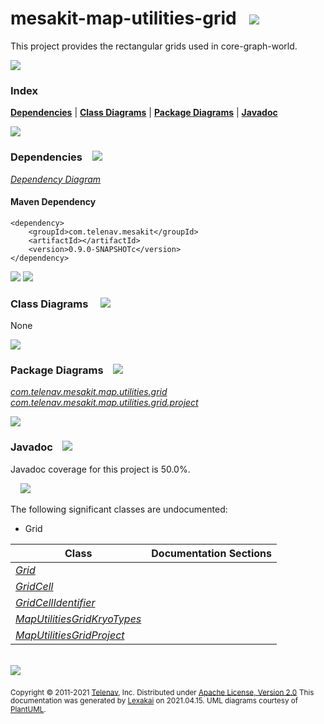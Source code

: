 # mesakit-map-utilities-grid &nbsp;&nbsp;<img src="https://www.kivakit.org/images/gears-32.png" srcset="https://www.kivakit.org/images/gears-32-2x.png 2x"/>

This project provides the rectangular grids used in core-graph-world.

<img src="https://www.kivakit.org/images/horizontal-line-512.png" srcset="https://www.kivakit.org/images/horizontal-line-512-2x.png 2x"/>

### Index



[**Dependencies**](#dependencies) | [**Class Diagrams**](#class-diagrams) | [**Package Diagrams**](#package-diagrams) | [**Javadoc**](#javadoc)

<img src="https://www.kivakit.org/images/horizontal-line-512.png" srcset="https://www.kivakit.org/images/horizontal-line-512-2x.png 2x"/>

### Dependencies <a name="dependencies"></a> &nbsp;&nbsp; <img src="https://www.kivakit.org/images/dependencies-32.png" srcset="https://www.kivakit.org/images/dependencies-32-2x.png 2x"/>

[*Dependency Diagram*](documentation/diagrams/dependencies.svg)

#### Maven Dependency

    <dependency>
        <groupId>com.telenav.mesakit</groupId>
        <artifactId></artifactId>
        <version>0.9.0-SNAPSHOTc</version>
    </dependency>

<img src="https://www.kivakit.org/images/short-horizontal-line-128.png" srcset="https://www.kivakit.org/images/horizontal-line-128-2x.png 2x"/>

[//]: # (start-user-text)



[//]: # (end-user-text)

<img src="https://www.kivakit.org/images/short-horizontal-line-128.png" srcset="https://www.kivakit.org/images/horizontal-line-128-2x.png 2x"/>

### Class Diagrams <a name="class-diagrams"></a> &nbsp; &nbsp; <img src="https://www.kivakit.org/images/diagram-32.png" srcset="https://www.kivakit.org/images/diagram-32-2x.png 2x"/>

None

<img src="https://www.kivakit.org/images/short-horizontal-line-128.png" srcset="https://www.kivakit.org/images/horizontal-line-128-2x.png 2x"/>

### Package Diagrams <a name="package-diagrams"></a> &nbsp;&nbsp; <img src="https://www.kivakit.org/images/box-32.png" srcset="https://www.kivakit.org/images/box-32-2x.png 2x"/>

[*com.telenav.mesakit.map.utilities.grid*](documentation/diagrams/com.telenav.mesakit.map.utilities.grid.svg)
[*com.telenav.mesakit.map.utilities.grid.project*](documentation/diagrams/com.telenav.mesakit.map.utilities.grid.project.svg)

<img src="https://www.kivakit.org/images/short-horizontal-line-128.png" srcset="https://www.kivakit.org/images/horizontal-line-128-2x.png 2x"/>

### Javadoc <a name="javadoc"></a> &nbsp;&nbsp; <img src="https://www.kivakit.org/images/books-32.png" srcset="https://www.kivakit.org/images/books-32-2x.png 2x"/>

Javadoc coverage for this project is 50.0%.

&nbsp; &nbsp;  <img src="https://www.kivakit.org/images/meter-50-12.png" srcset="https://www.kivakit.org/images/meter-50-12-2x.png 2x"/>

The following significant classes are undocumented:

- Grid

| Class | Documentation Sections |
|---|---|
| [*Grid*](https://telenav.github.io/mesakit-data/javadoc/mesakit.map.utilities.grid/com/telenav/mesakit/map/utilities/grid/Grid.html) |  |
| [*GridCell*](https://telenav.github.io/mesakit-data/javadoc/mesakit.map.utilities.grid/com/telenav/mesakit/map/utilities/grid/GridCell.html) |  |
| [*GridCellIdentifier*](https://telenav.github.io/mesakit-data/javadoc/mesakit.map.utilities.grid/com/telenav/mesakit/map/utilities/grid/GridCellIdentifier.html) |  |
| [*MapUtilitiesGridKryoTypes*](https://telenav.github.io/mesakit-data/javadoc/mesakit.map.utilities.grid/com/telenav/mesakit/map/utilities/grid/project/MapUtilitiesGridKryoTypes.html) |  |
| [*MapUtilitiesGridProject*](https://telenav.github.io/mesakit-data/javadoc/mesakit.map.utilities.grid/com/telenav/mesakit/map/utilities/grid/project/MapUtilitiesGridProject.html) |  |

[//]: # (start-user-text)



[//]: # (end-user-text)

<br/>

<img src="https://www.kivakit.org/images/horizontal-line-512.png" srcset="https://www.kivakit.org/images/horizontal-line-512-2x.png 2x"/>

<sub>Copyright &#169; 2011-2021 [Telenav](http://telenav.com), Inc. Distributed under [Apache License, Version 2.0](LICENSE)</sub>
<sub>This documentation was generated by [Lexakai](https://github.com/Telenav/lexakai) on 2021.04.15. UML diagrams courtesy
of [PlantUML](http://plantuml.com).</sub>

